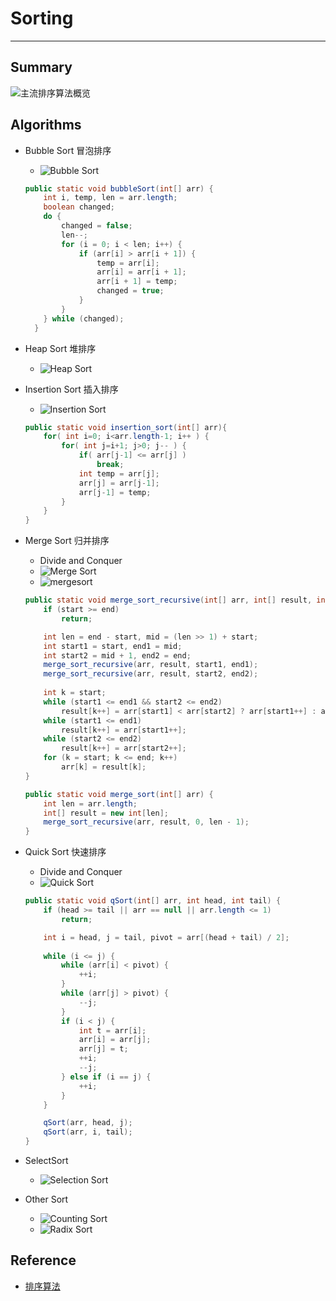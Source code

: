 # Sorting
---

## Summary

![主流排序算法概览](http://7xqccv.com1.z0.glb.clouddn.com//18-6-21/91637844.jpg)

## Algorithms

- Bubble Sort 冒泡排序
    - ![Bubble Sort](http://7xqccv.com1.z0.glb.clouddn.com//18-6-21/94466382.jpg)

    ```java
    public static void bubbleSort(int[] arr) {
        int i, temp, len = arr.length;
        boolean changed;
        do {
            changed = false;
            len--;
            for (i = 0; i < len; i++) {
                if (arr[i] > arr[i + 1]) {
                    temp = arr[i];
                    arr[i] = arr[i + 1];
                    arr[i + 1] = temp;
                    changed = true;
                }
            }
        } while (changed);
      }
    ```

- Heap Sort 堆排序
    - ![Heap Sort](http://7xqccv.com1.z0.glb.clouddn.com//18-6-21/14144240.jpg)

- Insertion Sort 插入排序
    - ![Insertion Sort](http://7xqccv.com1.z0.glb.clouddn.com//18-6-21/82724373.jpg)

    ```java
    public static void insertion_sort(int[] arr){
        for( int i=0; i<arr.length-1; i++ ) {   
            for( int j=i+1; j>0; j-- ) {
                if( arr[j-1] <= arr[j] )
                    break;
                int temp = arr[j];
                arr[j] = arr[j-1];
                arr[j-1] = temp;
            }
        }
    }
    ```

- Merge Sort 归并排序
    - Divide and Conquer
    - ![Merge Sort](http://7xqccv.com1.z0.glb.clouddn.com//18-6-21/84336698.jpg)
    - ![mergesort](https://upload.wikimedia.org/wikipedia/commons/c/cc/Merge-sort-example-300px.gif)
    

    ```java
    public static void merge_sort_recursive(int[] arr, int[] result, int start, int end) {
        if (start >= end)
            return;

        int len = end - start, mid = (len >> 1) + start;
        int start1 = start, end1 = mid;
        int start2 = mid + 1, end2 = end;
        merge_sort_recursive(arr, result, start1, end1);
        merge_sort_recursive(arr, result, start2, end2);
        
        int k = start;
        while (start1 <= end1 && start2 <= end2)
            result[k++] = arr[start1] < arr[start2] ? arr[start1++] : arr[start2++];
        while (start1 <= end1)
            result[k++] = arr[start1++];
        while (start2 <= end2)
            result[k++] = arr[start2++];
        for (k = start; k <= end; k++)
            arr[k] = result[k];
    }

    public static void merge_sort(int[] arr) {
        int len = arr.length;
        int[] result = new int[len];
        merge_sort_recursive(arr, result, 0, len - 1);
    }
    ```

- Quick Sort 快速排序
    - Divide and Conquer
    - ![Quick Sort](http://7xqccv.com1.z0.glb.clouddn.com//18-6-21/65401276.jpg)

    ```java
    public static void qSort(int[] arr, int head, int tail) {
        if (head >= tail || arr == null || arr.length <= 1)
            return;

        int i = head, j = tail, pivot = arr[(head + tail) / 2];
        
        while (i <= j) {
            while (arr[i] < pivot) {
                ++i;
            }
            while (arr[j] > pivot) {
                --j;
            }
            if (i < j) {
                int t = arr[i];
                arr[i] = arr[j];
                arr[j] = t;
                ++i;
                --j;
            } else if (i == j) {
                ++i;
            }
        }

        qSort(arr, head, j);
        qSort(arr, i, tail);
    }
    ```

- SelectSort
    - ![Selection Sort](http://7xqccv.com1.z0.glb.clouddn.com//18-6-21/42060807.jpg)

- Other Sort
    - ![Counting Sort](http://7xqccv.com1.z0.glb.clouddn.com//18-6-21/65456307.jpg)
    - ![Radix Sort](http://7xqccv.com1.z0.glb.clouddn.com//18-6-21/95335203.jpg)

## Reference

- [排序算法](https://mp.weixin.qq.com/s/pgPfAYbD-itnCeMTSXHueQ)
